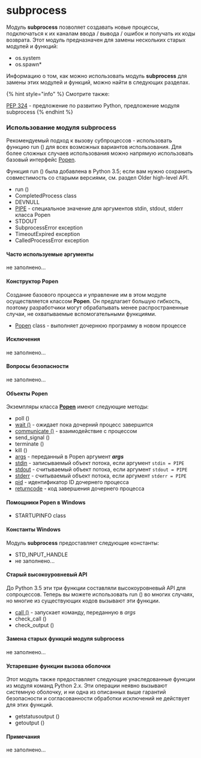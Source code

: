 # subprocess

Модуль **subprocess** позволяет создавать новые процессы, подключаться к их каналам ввода / вывода / ошибок и получать их коды возврата. Этот модуль предназначен для замены нескольких старых модулей и функций:

* os.system
* os.spawn\*

Информацию о том, как можно использовать модуль **subprocess** для замены этих модулей и функций, можно найти в следующих разделах.

{% hint style="info" %}
Смотрите также:

[PEP 324](https://www.python.org/dev/peps/pep-0324/) - предложение по развитию Python, предложение модуля subprocess
{% endhint %}

### Использование модуля subprocess

Рекомендуемый подход к вызову субпроцессов - использовать функцию run \(\) для всех возможных вариантов использования. Для более сложных случаев использования можно напрямую использовать базовый интерфейс [Popen](subprocess.popen.md).

Функция run \(\) была добавлена в Python 3.5; если вам нужно сохранить совместимость со старыми версиями, см. раздел Older high-level API.

* run \(\)
* CompletedProcess class
* DEVNULL
* [PIPE](subprocess.pipe.md) - специальное значение для аргументов stdin, stdout, stderr класса Popen
* STDOUT
* SubprocessError exception
* TimeoutExpired exception
* CalledProcessError exception

#### Часто используемые аргументы

не заполнено...

#### Конструктор Popen

Создание базового процесса и управление им в этом модуле осуществляется классом **Popen**. Он предлагает большую гибкость, поэтому разработчики могут обрабатывать менее распространенные случаи, не охватываемые вспомогательными функциями.

* [Popen](subprocess.popen.md) class - выполняет дочернюю программу в новом процессе

#### Исключения

не заполнено...

#### Вопросы безопасности

не заполнено...

#### Объекты Popen

Экземпляры класса [**Popen**](subprocess.popen.md) имеют следующие методы:

* poll \(\)
* [wait \(\)](popen.wait.md) - ожидает пока дочерний процесс завершится
* [communicate \(\)](popen.communicate.md) - взаимодействие с процессом
* send\_signal \(\)
* terminate \(\)
* kill \(\)
* [args](popen.args.md) - переданный в Popen аргумент _**args**_
* [stdin](popen.stdin.md) - записываемый объект потока, если аргумент `stdin = PIPE`
* [stdout](popen.stdout.md) - считываемый объект потока, если аргумент `stdout = PIPE`
* [stderr](popen.stderr.md) - считываемый объект потока, если аргумент `stderr = PIPE`
* [pid](popen.pid.md) - идентификатор ID дочернего процесса
* [returncode](popen.returncode.md) - код завершения дочернего процесса

#### Помощники Popen в Windows

* STARTUPINFO class

#### Константы Windows

Модуль **subprocess** предоставляет следующие константы:

* STD\_INPUT\_HANDLE
* не заполнено...

#### Старый высокоуровневый API

До Python 3.5 эти три функции составляли высокоуровневый API для сопроцессов. Теперь вы можете использовать run \(\) во многих случаях, но многие из существующих кодов вызывают эти функции.

* [call \(\)](subprocess.call.md) - запускает команду, переданную в _args_
* check\_call \(\)
* check\_output \(\)

#### Замена старых функций модуля subprocess

не заполнено...

#### Устаревшие функции вызова оболочки

Этот модуль также предоставляет следующие унаследованные функции из модуля команд Python 2.x. Эти операции неявно вызывают системную оболочку, и ни одна из описанных выше гарантий безопасности и согласованности обработки исключений не действует для этих функций.

* getstatusoutput \(\)
* getoutput \(\)

#### Примечания

не заполнено...

